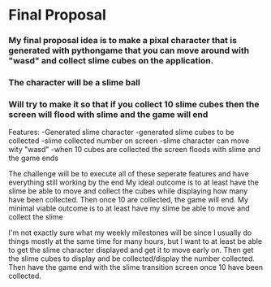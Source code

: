 # Final Proposal

### My final proposal idea is to make a pixal character that is generated with pythongame that you can move around with "wasd" and collect slime cubes on the application.
### The character will be a slime ball 
### Will try to make it so that if you collect 10 slime cubes then the screen will flood with slime and the game will end

Features:
-Generated slime character
-generated slime cubes to be collected
-slime collected number on screen
-slime character can move wity "wasd"
-when 10 cubes are collected the screen floods with slime and the game ends

The challenge will be to execute all of these seperate features and have everything still working by the end
My ideal outcome is to at least have the slime be able to move and collect the cubes while displaying how many have been collected. Then once 10 are collected, the game will end.
My minimal viable outcome is to at least have my slime be able to move and collect the slime

I'm not exactly sure what my weekly milestones will be since I usually do things mostly at the same time for many hours, but I want to at least be able to get the slime character displayed and get it to move early on. Then get the slime cubes to display and be collected/display the number collected. Then have the game end with the slime transition screen once 10 have been collected.
